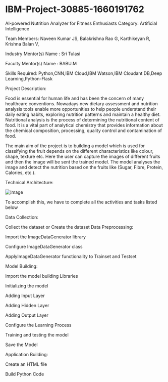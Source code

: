 # IBM-Project-30885-1660191762
AI-powered Nutrition Analyzer for Fitness Enthusiasts
Category: Artificial Intelligence

Team Members:
Naveen Kumar JS,
Balakrishna Rao G,
Karthikeyan R,
Krishna Balan V,

Industry Mentor(s) Name
:
Sri Tulasi

Faculty Mentor(s) Name
:
BABU.M

Skills Required:
Python,CNN,IBM Cloud,IBM Watson,IBM Cloudant DB,Deep Learning,Python-Flask

Project Description:

Food is essential for human life and has been the concern of many healthcare conventions. 
Nowadays new dietary assessment and nutrition analysis tools enable more opportunities to 
help people understand their daily eating habits, exploring nutrition patterns and maintain 
a healthy diet. Nutritional analysis is the process of determining the nutritional content of 
food. It is a vital part of analytical chemistry that provides information about the chemical 
composition, processing, quality control and contamination of food.

The main aim of the project is to building a model which is used for classifying the fruit 
depends on the different characteristics like colour, shape, texture etc. Here the user can 
capture the images of different fruits and then the image will be sent the trained model. 
The model analyses the image and detect the nutrition based on the fruits like (Sugar, Fibre, 
Protein, Calories, etc.).

Technical Architecture:

![image](https://user-images.githubusercontent.com/113510074/203548847-e9e3540c-5e0e-4178-9fba-af46a4e55918.png)

To accomplish this, we have to complete all the activities and tasks listed below

Data Collection:

Collect the dataset or Create the dataset Data Preprocessing:

Import the ImageDataGenerator library

Configure ImageDataGenerator class

ApplyImageDataGenerator functionality to Trainset and Testset

Model Building:

Import the model building Libraries

Initializing the model

Adding Input Layer

Adding Hidden Layer

Adding Output Layer

Configure the Learning Process

Training and testing the model

Save the Model

Application Building:

Create an HTML file

Build Python Code
